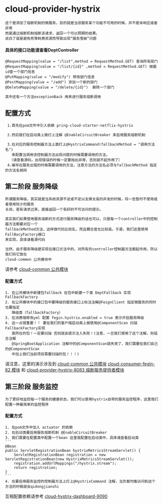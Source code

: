 # cloud-provider-hystrix
    这个是添加了熔断机制的微服务，目的就是当该服务某个功能不可用的时候，并不是未响应或者异常
    而是通过熔断机制熔断该请求，返回一个可以预期的结果。
    说白了就是避免死等耗费资源而导致出现“服务雪崩”问题
    
####  具体的接口功能请查看DeptController
    @RequestMapping(value = "/list",method = RequestMethod.GET) 查询所有部门
    @RequestMapping(value = "/list/{id}" ,method = RequestMethod.GET) 根据id查一个部门信息
    @PutMapping(value = "/modify") 修改部门信息
    @PostMapping(value = "/add") 添加一个新的部门
    @DeleteMapping(value = "/delete/{id}")  删除一个部门
    
    其中还有一个方法exceptionBack 用来进行服务熔断调用 
    
    
##   配置方式
     1.首先在pom文件中引入依赖 pring-cloud-starter-netflix-hystrix
     
     2.然后我们在启动类上面打上注解 @EnableCircuitBreaker 来启用服务熔断机制
     
     3.在对应的服务控制器方法上面打上@HystrixCommand(fallbackMethod = "调用方法名")
       来配置当调用该控制器方法出现问题的时候需要调用的方法。
      （请查看源码，出现错误的时候一定要抛出异常，否则就不起作用了）
     4.编写在服务出错的时候需要调用的方法，注意方法的方法名必须与fallbackMethod 指定的方法名相同
     
## 第二阶段  服务降级
    
    所谓服务降级，其实就是当系统资源不足或不足以支撑太高的并发的时候，将一些暂时不使用或者使用较少的服务
    关闭，若有请求过来，直接返回一个有好的不可访问的提示。
    
    其实我们如果使用服务熔断的方式进行服务降级的话也可以，只是每一个controller中的控制器方法都要对应一个
    fallbackMethod方法，这样做代码比较乱，而且耦合度也比较高。于是，我们这里使用FallBacyFactory接口
    来实现，具体请看源代码 
    
    当然，由于服务降级是实现在接口方法中的，对所有的controller控制器方法都起作用，所以我们将它放在
    cloud-common 公共模块中
   请参考 [cloud-common 公共模块](https://github.com/811105717/SpringCloud/tree/master/cloud-common)
   
####  配置方式
    1. 在公共模块中新建包fallback 在包中新建一个类 DeptFallback 实现FallbackFactory
    2. 在公共模块中的接口包中要降级的服务接口上标注注解@FeignClient 指定微服务的同时也要指定
       降级类（fallbackFactory）
    3. 在消费端修改yml 配置 fegin.hystrix.enabled = true 表示开启服务降级
    4. 这一点很重要！！ 要在我们的客户端启动类上面使用@ComponentScan 扫描FallbackFactory实现
       类所在的包！一定要扫描 否则就会提示注入失败！(注意，一旦我们使用了这个注解，则组合注解
       @SpringBootApplication 注解中的@ComponentScan就失效了，我们需要在我们自己的@ComponentScan
       中加上我们当前项目需要扫描的包！！！)
     
   请注意，这里的演示涉及到 [cloud-common 公共模块](https://github.com/811105717/SpringCloud/tree/master/cloud-common) [cloud-consumer-fegin-82 模块](https://github.com/811105717/SpringCloud/tree/master/cloud-consumer-fegin-82) 和 [cloud-provider-hystrix-8083 熔断服务提供者模块](https://github.com/811105717/SpringCloud/tree/master/cloud-provider-hystrix-8083)
   
## 第三阶段 服务监控 
    为了更好地监控每一个服务的健康状态，我们可以使用hystrix自带的服务监控程序，这里我们配置一种最简单的监控程序
#### 配置方式
    1. 在pom文件中加入 actuator 的依赖
    2. 在启动类要启用服务熔断机制 @EnableCircuitBreaker
    3. 我们需要在配置类中配置一个bean 这里我配置在启动类中，具体请查看启动类
    ```
    @Bean
    public ServletRegistrationBean hystrixMetricsStreamServlet() {
        ServletRegistrationBean registration = new ServletRegistrationBean(new HystrixMetricsStreamServlet());
        registration.addUrlMappings("/hystrix.stream");
        return registration;
    }
    ```
    4. 在要启用服务监控的控制器方法上打上@HystrixCommand 注解，当负载均衡访问到这个方法的时候就会qidongjianshi
    
   互相配置依赖请参考 [cloud-hystrix-dashboard-9090](https://github.com/811105717/SpringCloud/tree/master/cloud-hystrix-dashboard-9090)        
